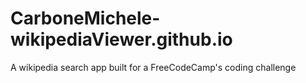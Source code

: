# CarboneMichele-wikipediaViewer.github.io
A wikipedia search app built for a FreeCodeCamp's coding challenge
